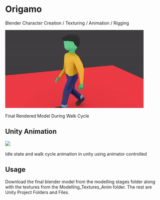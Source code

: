 # Origamo

Blender Character Creation / Texturing / Animation / Rigging

<img src="https://raw.githubusercontent.com/OrionMonk/Origamo/master/Walk%20Cycle%20Animation/ezgif-5-becd7d84bb.gif" height="250px">

Final Rendered Model During Walk Cycle

## Unity Animation

<img src="https://raw.githubusercontent.com/mizigro/Origamo/master/Walk%20Cycle%20Animation/unity_images.gif" height="250px">

Idle state and walk cycle animation in unity using animator controlled

## Usage
Download the final blender model from the modelling stages folder along with the textures from the Modelling_Textures_Anim folder. The rest are Unity Project Folders and Files.
